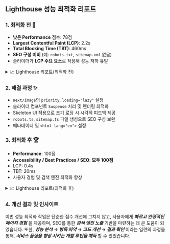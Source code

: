 ## Lighthouse 성능 최적화 리포트
### 1. 최적화 전 🚨

- **낮은 Performance** 점수: 78점  
- **Largest Contentful Paint (LCP)**: 2.2s  
- **Total Blocking Time (TBT)**: 460ms  
- **SEO 구성 미비** (예: `robots.txt`, `sitemap.xml` 없음)  
- 슬라이더가 **LCP 주요 요소**로 작용해 성능 저하 유발   


<details>
<summary> 📈 Lighthouse 리포트(최적화 전)</summary>
<img src="https://github.com/user-attachments/assets/e40f98c4-7f3e-4968-bc76-e77a26eead38" alt="Before Optimization Report" width="1000" />
</details>  


### 2. 해결 과정 ✨

- `next/image`의 `priority`, `loading="lazy"` 설정
- 슬라이더 컴포넌트 `Suspense` 처리 및 렌더링 최적화
- Skeleton UI 적용으로 초기 로딩 시 시각적 피드백 제공
- `robots.ts`, `sitemap.ts` 파일 생성으로 SEO 구성 보완
- 메타데이터 및 `<html lang="en">` 설정  


### 3. 최적화 후 🏆

- **Performance**: 100점
- **Accessibility / Best Practices / SEO**: **모두 100점**
- LCP: 0.4s
- TBT: 20ms
- 사용자 경험 및 검색 엔진 최적화 향상  

<details>
<summary>📈 Lighthouse 리포트(최적화 후)</summary>
<img src="https://github.com/user-attachments/assets/e11b1a9d-910a-43b0-adbf-65ac386aaca2" alt="After Optimization Report" width="1000" />
</details>


### 4. 개선 결과 및 인사이트 
이번 성능 최적화 작업은 단순한 점수 개선에 그치지 않고, 사용자에게 **_빠르고 안정적인 페이지 경험_** 을 제공하며, SEO를 통한 **_검색 엔진 노출_** 기반을 마련하는 데 큰 도움이 되었습니다. 또한, 
**_성능 분석 → 병목 파악 → 코드 개선 → 결과 확인_** 이라는 일련의 과정을 통해, **_서비스 품질을 향상 시키는 개발 루틴을 체득_** 할 수 있었습니다.
